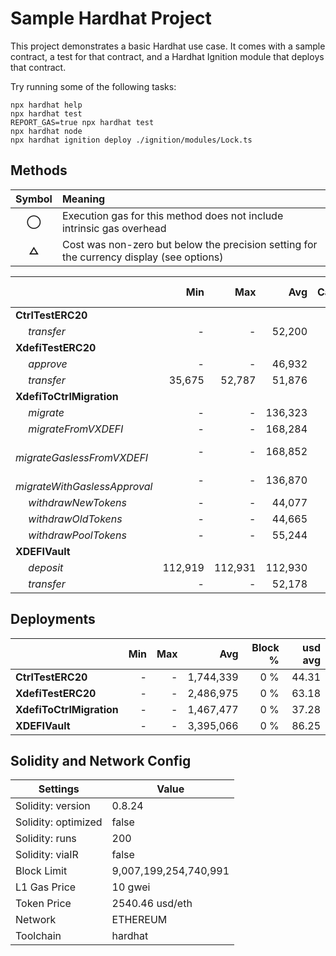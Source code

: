 # Sample Hardhat Project

This project demonstrates a basic Hardhat use case. It comes with a sample contract, a test for that contract, and a Hardhat Ignition module that deploys that contract.

Try running some of the following tasks:

```shell
npx hardhat help
npx hardhat test
REPORT_GAS=true npx hardhat test
npx hardhat node
npx hardhat ignition deploy ./ignition/modules/Lock.ts
```


## Methods
| **Symbol** | **Meaning**                                                                              |
| :--------: | :--------------------------------------------------------------------------------------- |
|    **◯**   | Execution gas for this method does not include intrinsic gas overhead                    |
|    **△**   | Cost was non-zero but below the precision setting for the currency display (see options) |

|                                     |     Min |     Max |     Avg | Calls | usd avg |
| :---------------------------------- | ------: | ------: | ------: | ----: | ------: |
| **CtrlTestERC20**                   |         |         |         |       |         |
|        *transfer*                   |       - |       - |  52,200 |    24 |    1.33 |
| **XdefiTestERC20**                  |         |         |         |       |         |
|        *approve*                    |       - |       - |  46,932 |     6 |    1.19 |
|        *transfer*                   |  35,675 |  52,787 |  51,876 |    19 |    1.32 |
| **XdefiToCtrlMigration**            |         |         |         |       |         |
|        *migrate*                    |       - |       - | 136,323 |     5 |    3.46 |
|        *migrateFromVXDEFI*          |       - |       - | 168,284 |     5 |    4.28 |
|        *migrateGaslessFromVXDEFI*   |       - |       - | 168,852 |     5 |    4.29 |
|        *migrateWithGaslessApproval* |       - |       - | 136,870 |     5 |    3.48 |
|        *withdrawNewTokens*          |       - |       - |  44,077 |     1 |    1.12 |
|        *withdrawOldTokens*          |       - |       - |  44,665 |     1 |    1.13 |
|        *withdrawPoolTokens*         |       - |       - |  55,244 |     1 |    1.40 |
| **XDEFIVault**                      |         |         |         |       |         |
|        *deposit*                    | 112,919 | 112,931 | 112,930 |    12 |    2.87 |
|        *transfer*                   |       - |       - |  52,178 |     2 |    1.33 |

## Deployments
|                          | Min | Max  |       Avg | Block % | usd avg |
| :----------------------- | --: | ---: | --------: | ------: | ------: |
| **CtrlTestERC20**        |   - |    - | 1,744,339 |     0 % |   44.31 |
| **XdefiTestERC20**       |   - |    - | 2,486,975 |     0 % |   63.18 |
| **XdefiToCtrlMigration** |   - |    - | 1,467,477 |     0 % |   37.28 |
| **XDEFIVault**           |   - |    - | 3,395,066 |     0 % |   86.25 |

## Solidity and Network Config
| **Settings**        | **Value**             |
| ------------------- | --------------------- |
| Solidity: version   | 0.8.24                |
| Solidity: optimized | false                 |
| Solidity: runs      | 200                   |
| Solidity: viaIR     | false                 |
| Block Limit         | 9,007,199,254,740,991 |
| L1 Gas Price        | 10 gwei               |
| Token Price         | 2540.46 usd/eth       |
| Network             | ETHEREUM              |
| Toolchain           | hardhat               |



